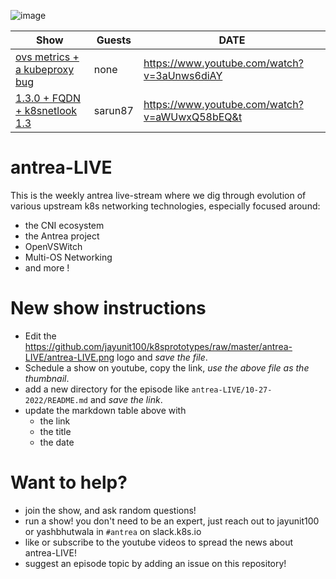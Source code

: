 ![image](https://github.com/jayunit100/k8sprototypes/raw/master/antrea-LIVE/antrea-LIVE.png)

| Show | Guests  | DATE |
| ---- | ------- | ---- |
| [ovs metrics + a kubeproxy bug](11-04-2022/) | none | https://www.youtube.com/watch?v=3aUnws6diAY   | 11/2/2021 |
| [1.3.0 + FQDN + k8snetlook 1.3](10-27-2022/) | sarun87 | https://www.youtube.com/watch?v=aWUwxQ58bEQ&t | 10/27/2021 |

# antrea-LIVE

This is the weekly antrea live-stream where we dig through evolution of various
upstream k8s networking technologies, especially focused around:

- the CNI ecosystem
- the Antrea project
- OpenVSWitch
- Multi-OS Networking
- and more !

# New show instructions

- Edit the https://github.com/jayunit100/k8sprototypes/raw/master/antrea-LIVE/antrea-LIVE.png logo and *save the file*.
- Schedule a show on youtube, copy the link, *use the above file as the thumbnail*.
- add a new directory for the episode like `antrea-LIVE/10-27-2022/README.md` and *save the link*.
- update the markdown table above with 
  - the link
  - the title
  - the date

# Want to help?

- join the show, and ask random questions!
- run a show! you don't need to be an expert, just reach out to jayunit100 or yashbhutwala in `#antrea` on slack.k8s.io 
- like or subscribe to the youtube videos to spread the news about antrea-LIVE!
- suggest an episode topic by adding an issue on this repository!
